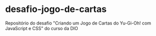 # desafio-jogo-de-cartas
Repositório do desafio "Criando um Jogo de Cartas do Yu-Gi-Oh! com JavaScript e CSS" do curso da DIO
